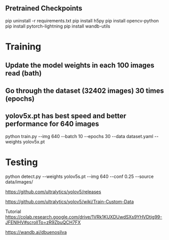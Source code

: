 
## Pretrained Checkpoints
pip uninstall -r requirements.txt
pip install h5py
pip install opencv-python
pip install pytorch-lightning
pip install wandb-utils

# Training
## Update the model weights in each 100 images read (bath)
## Go through the dataset (32402 images) 30 times (epochs) 
## yolov5x.pt has best speed and better performance for 640 images
python train.py --img 640 --batch 10 --epochs 30 --data dataset.yaml --weights yolov5x.pt


# Testing
python detect.py --weights yolov5s.pt --img 640 --conf 0.25 --source data/images/


https://github.com/ultralytics/yolov5/releases

https://github.com/ultralytics/yolov5/wiki/Train-Custom-Data


Tutorial
https://colab.research.google.com/drive/1VRk1KUXDUwdSXs9YHVDtig99-JFENlHV#scrollTo=zR9ZbuQCH7FX


https://wandb.ai/dbuenosilva

